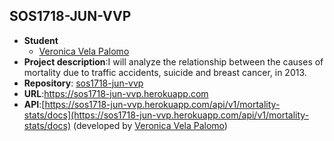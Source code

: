 ## SOS1718-JUN-VVP

- **Student**
  - [Veronica Vela Palomo](https://github.com/kkdekiki)
- **Project description**:I will analyze the relationship between the causes of mortality due to traffic accidents, suicide and breast cancer, in 2013. 
- **Repository**: [sos1718-jun-vvp](https://github.com/kkdekiki/sos1718-jun-vvp.git)
- **URL**:https://sos1718-jun-vvp.herokuapp.com
- **API**:[https://sos1718-jun-vvp.herokuapp.com/api/v1/mortality-stats/docs](https://sos1718-jun-vvp.herokuapp.com/api/v1/mortality-stats/docs) (developed by [Veronica Vela Palomo](https://github.com/kkdekiki))

   
